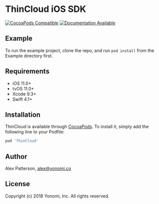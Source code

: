 # ThinCloud iOS SDK

[![CocoaPods Compatible](https://img.shields.io/cocoapods/v/ThinCloud.svg)](https://cocoapods.org/pods/ThinCloud)
[![Documentation Available](https://yonomi.github.io/thincloud-ios-sdk/badge.svg)](https://yonomi.github.io/thincloud-ios-sdk/)

## Example

To run the example project, clone the repo, and run `pod install` from the Example directory first.

## Requirements

- iOS 11.0+
- tvOS 11.0+
- Xcode 9.3+
- Swift 4.1+

## Installation

ThinCloud is available through [CocoaPods](http://cocoapods.org). To install
it, simply add the following line to your Podfile:

```ruby
pod 'ThinCloud'
```

## Author

Alex Patterson, alex@yonomi.co

## License

Copyright (c) 2018 Yonomi, Inc. All rights reserved.
